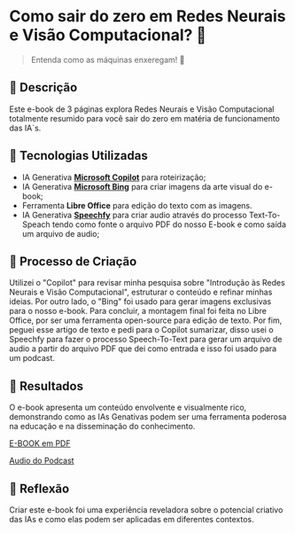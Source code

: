 # Como sair do zero em Redes Neurais e Visão Computacional? 🌌

> Entenda como as máquinas enxeregam! 👀

## 📒 Descrição
Este e-book de 3 páginas explora Redes Neurais e Visão Computacional totalmente resumido para você sair do zero em matéria de funcionamento das IA´s.

## 🤖 Tecnologias Utilizadas
- IA Generativa **[Microsoft Copilot](https://copilot.cloud.microsoft/?fromcode=bingchat&redirectid=084DA80843C2485EBCD4EF669B0D0720&auth=2)** para roteirização;
- IA Generativa **[Microsoft Bing](https://leonardo.ai)** para criar imagens da arte visual do e-book;
- Ferramenta **Libre Office** para edição do texto com as imagens.
- IA Generativa **[Speechfy](https://app.speechify.com/)** para criar audio através do processo Text-To-Speach tendo como fonte o arquivo PDF do nosso E-book e como saída um arquivo de audio;

## 🧐 Processo de Criação
Utilizei o "Copilot" para revisar minha pesquisa sobre "Introdução às Redes Neurais e Visão Computacional", estruturar o conteúdo e refinar minhas ideias. Por outro lado, o "Bing" foi usado para gerar imagens exclusivas para o nosso e-book. Para concluir, a montagem final foi feita no Libre Office, por ser uma ferramenta open-source para edição de texto. Por fim, peguei esse artigo de texto e pedi para o Copilot sumarizar, disso usei o Speechfy para fazer o processo Speech-To-Text para gerar um arquivo de audio a partir do arquivo PDF que dei como entrada e isso foi usado para um podcast.

## 🚀 Resultados
O e-book apresenta um conteúdo envolvente e visualmente rico, demonstrando como as IAs Genativas podem ser uma ferramenta poderosa na educação e na disseminação do conhecimento.

[E-BOOK em PDF](https://github.com/bhclira/lab-natty-or-not/blob/main/e-book.pdf)

[Audio do Podcast](https://github.com/bhclira/lab-natty-or-not/blob/main/podcast/Gravando%202025-03-01%20125058.mp4)

## 💭 Reflexão
Criar este e-book foi uma experiência reveladora sobre o potencial criativo das IAs e como elas podem ser aplicadas em diferentes contextos.
